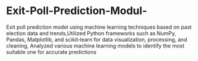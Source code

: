 # Exit-Poll-Prediction-Modul-
Exit poll prediction model using machine learning techniques based on past election data and trends,Utilized Python frameworks such as NumPy, Pandas, Matplotlib, and scikit‐learn for data visualization, processing, and cleaning, Analyzed various machine learning models to identify the most suitable one for accurate predictions
